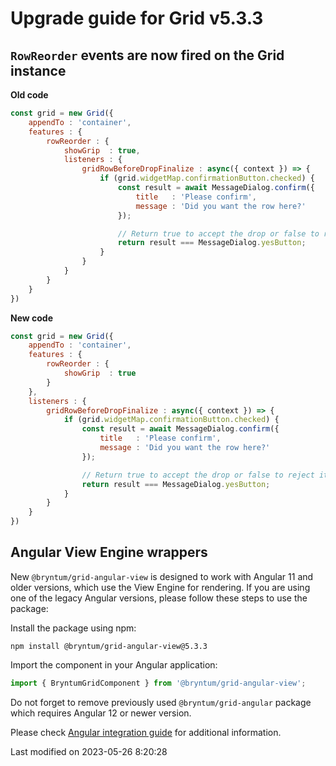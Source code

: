 # Upgrade guide for Grid v5.3.3

## `RowReorder` events are now fired on the Grid instance

**Old code**

```javascript
const grid = new Grid({
    appendTo : 'container',
    features : {
        rowReorder : {
            showGrip  : true,
            listeners : {
                gridRowBeforeDropFinalize : async({ context }) => {
                    if (grid.widgetMap.confirmationButton.checked) {
                        const result = await MessageDialog.confirm({
                            title   : 'Please confirm',
                            message : 'Did you want the row here?'
                        });

                        // Return true to accept the drop or false to reject it
                        return result === MessageDialog.yesButton;
                    }
                }
            }
        }
    }
})
```

**New code**

```javascript
const grid = new Grid({
    appendTo : 'container',
    features : {
        rowReorder : {
            showGrip  : true
        }
    },
    listeners : {
        gridRowBeforeDropFinalize : async({ context }) => {
            if (grid.widgetMap.confirmationButton.checked) {
                const result = await MessageDialog.confirm({
                    title   : 'Please confirm',
                    message : 'Did you want the row here?'
                });

                // Return true to accept the drop or false to reject it
                return result === MessageDialog.yesButton;
            }
        }
    }
})
```

## Angular View Engine wrappers

New `@bryntum/grid-angular-view` is designed to work with Angular 11 and older versions, which use the View Engine
for rendering. If you are using one of the legacy Angular versions, please follow these steps to use the package:

Install the package using npm:

```shell
npm install @bryntum/grid-angular-view@5.3.3
```

Import the component in your Angular application:

```typescript
import { BryntumGridComponent } from '@bryntum/grid-angular-view';
```

Do not forget to remove previously used `@bryntum/grid-angular` package which requires Angular 12 or newer version.

Please check [Angular integration guide](#Grid/guides/integration/angular/guide.md#ivy-and-view-engine-wrappers) for
additional information.


<p class="last-modified">Last modified on 2023-05-26 8:20:28</p>